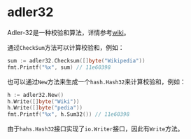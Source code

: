 # adler32

Adler-32是一种校验和算法，详情参考[wiki](https://en.wikipedia.org/wiki/Adler-32)。

通过`CheckSum`方法可以计算校验和，例如：

```go
sum := adler32.Checksum([]byte("Wikipedia"))
fmt.Printf("%x", sum) // 11e60398
```

也可以通过`New`方法来生成一个`hash.Hash32`来计算校验和，例如：

```go
h := adler32.New()
h.Write([]byte("Wiki"))
h.Write([]byte("pedia"))
fmt.Printf("%x", h.Sum32()) // 11e60398
```

由于`hahs.Hash32`接口实现了`io.Writer`接口，因此有`Write`方法。